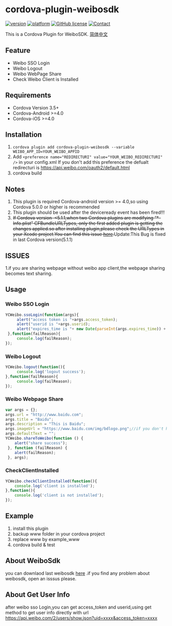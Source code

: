 # cordova-plugin-weibosdk
[![version](https://img.shields.io/badge/version-0.3.5-blue.svg?style=flat)](https://github.com/iVanPan/cordova_weibo)
[![platform](https://img.shields.io/badge/platform-iOS%2FAndroid-lightgrey.svg?style=flat)](https://github.com/iVanPan/cordova_weibo)
[![GitHub license](https://img.shields.io/github/license/mashape/apistatus.svg?style=flat)](https://github.com/iVanPan/cordova_weibo/blob/master/LICENSE)
[![Contact](https://img.shields.io/badge/contact-Van-green.svg?style=flat)](http://VanPan.me)

This is a Cordova Plugin for WeiboSDK. [简体中文](https://github.com/iVanPan/cordova_weibo/blob/master/README_ZH.md)  

## Feature
- Weibo SSO Login
- Weibo Logout
- Weibo WebPage Share
- Check Weibo Client is Installed

## Requirements
- Cordova Version 3.5+
- Cordova-Android >=4.0
- Cordova-iOS >=4.0			

## Installation
1. ```cordova plugin add cordova-plugin-weibosdk --variable WEIBO_APP_ID=YOUR_WEIBO_APPID```
2. Add ```<preference name="REDIRECTURI" value="YOUR_WEIBO_REDIRECTURI" />``` in your config.xml If you don't add this preference the defualt redirecturi is https://api.weibo.com/oauth2/default.html               
3. cordova build


## Notes
1. This plugin is required Cordova-android version >= 4.0,so using Cordova  5.0.0 or higher is recommended
2. This plugin should be used after the deviceready event has been fired!!!				
3. ~~If Cordova version  <5.1.1,when two Cordova plugins are modifying “*-Info.plist” CFBundleURLTypes, only the first added plugin is getting the changes applied.so after installing plugin,please check the URLTypes in your Xcode project.You can find this issue [here](https://issues.apache.org/jira/browse/CB-8007).~~Update:This Bug is fixed in last Cordova version(5.1.1)				
## ISSUES						
1.if you are sharing webpage without weibo app client,the webpage sharing becomes text sharing.

## Usage

### Weibo SSO Login
```Javascript
YCWeibo.ssoLogin(function(args){
     alert("access token is "+args.access_token);
     alert("userid is "+args.userid);
     alert("expires_time is "+ new Date(parseInt(args.expires_time)) + " TimeStamp is " +args.expires_time);
 },function(failReason){
     console.log(failReason);
});
```
### Weibo Logout

```Javascript
YCWeibo.logout(function(){
     console.log('logout success');
},function(failReason){
     console.log(failReason);
});
```
### Weibo Webpage Share

```Javascript
var args = {};
args.url = "http://www.baidu.com";
args.title = "Baidu";
args.description = "This is Baidu";
args.imageUrl = "https://www.baidu.com/img/bdlogo.png";//if you don't have imageUrl,for android http://www.sinaimg.cn/blog/developer/wiki/LOGO_64x64.png will be the defualt one
args.defaultText = "";
YCWeibo.shareToWeibo(function () {
    alert("share success");
 }, function (failReason) {
    alert(failReason);
 }, args);
```
### CheckClientInstalled
```Javascript
YCWeibo.checkClientInstalled(function(){
    console.log('client is installed');
},function(){
    console.log('client is not installed');
});
```

## Example			
1. install this plugin
2. backup www folder in your cordova project
3. replace www by example_www
4. cordova build & test


## About WeiboSdk
you can downlaod last weibosdk [here](https://github.com/sinaweibosdk) .if you find any problem about weibosdk, open an isssus please.

## About Get User Info
after weibo sso Login,you can get access_token and userid,using get method to get user info directly with url https://api.weibo.com/2/users/show.json?uid=xxxx&access_token=xxxx
